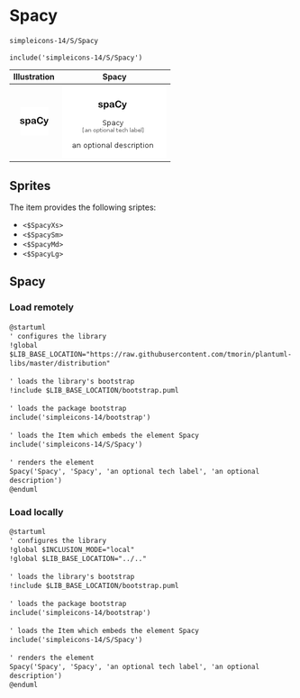 # Spacy


```text
simpleicons-14/S/Spacy
```

```text
include('simpleicons-14/S/Spacy')
```



| Illustration | Spacy |
| :---: | :---: |
| ![illustration for Illustration](../../simpleicons-14/S/Spacy.png) | ![illustration for Spacy](../../simpleicons-14/S/Spacy.Local.png) |



## Sprites
The item provides the following sriptes:

- `<$SpacyXs>`
- `<$SpacySm>`
- `<$SpacyMd>`
- `<$SpacyLg>`





## Spacy

### Load remotely
```plantuml
@startuml
' configures the library
!global $LIB_BASE_LOCATION="https://raw.githubusercontent.com/tmorin/plantuml-libs/master/distribution"

' loads the library's bootstrap
!include $LIB_BASE_LOCATION/bootstrap.puml

' loads the package bootstrap
include('simpleicons-14/bootstrap')

' loads the Item which embeds the element Spacy
include('simpleicons-14/S/Spacy')

' renders the element
Spacy('Spacy', 'Spacy', 'an optional tech label', 'an optional description')
@enduml
```

### Load locally
```plantuml
@startuml
' configures the library
!global $INCLUSION_MODE="local"
!global $LIB_BASE_LOCATION="../.."

' loads the library's bootstrap
!include $LIB_BASE_LOCATION/bootstrap.puml

' loads the package bootstrap
include('simpleicons-14/bootstrap')

' loads the Item which embeds the element Spacy
include('simpleicons-14/S/Spacy')

' renders the element
Spacy('Spacy', 'Spacy', 'an optional tech label', 'an optional description')
@enduml
```

